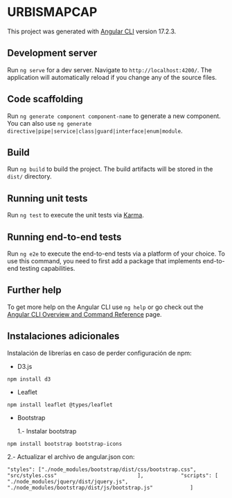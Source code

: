 # URBISMAPCAP

This project was generated with [Angular CLI](https://github.com/angular/angular-cli) version 17.2.3.

## Development server

Run `ng serve` for a dev server. Navigate to `http://localhost:4200/`. The application will automatically reload if you change any of the source files.

## Code scaffolding

Run `ng generate component component-name` to generate a new component. You can also use `ng generate directive|pipe|service|class|guard|interface|enum|module`.

## Build

Run `ng build` to build the project. The build artifacts will be stored in the `dist/` directory.

## Running unit tests

Run `ng test` to execute the unit tests via [Karma](https://karma-runner.github.io).

## Running end-to-end tests

Run `ng e2e` to execute the end-to-end tests via a platform of your choice. To use this command, you need to first add a package that implements end-to-end testing capabilities.

## Further help

To get more help on the Angular CLI use `ng help` or go check out the [Angular CLI Overview and Command Reference](https://angular.io/cli) page.

## Instalaciones adicionales

Instalación de librerías en caso de perder configuración de npm:

- D3.js

`npm install d3`

- Leaflet

`npm install leaflet @types/leaflet`

- Bootstrap

  1.- Instalar bootstrap

`npm install bootstrap bootstrap-icons`

2.- Actualizar el archivo de angular.json con:

`"styles": ["./node_modules/bootstrap/dist/css/bootstrap.css",              "src/styles.css"                          ],            "scripts": [              "./node_modules/jquery/dist/jquery.js",              "./node_modules/bootstrap/dist/js/bootstrap.js"            ]
`
